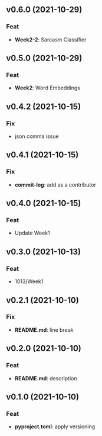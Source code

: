 ## v0.6.0 (2021-10-29)

### Feat

- **Week2-2**: Sarcasm Classifier

## v0.5.0 (2021-10-29)

### Feat

- **Week2**: Word Embeddings

## v0.4.2 (2021-10-15)

### Fix

- json comma issue

## v0.4.1 (2021-10-15)

### Fix

- **commit-log**: add as a contributor

## v0.4.0 (2021-10-15)

### Feat

- Update Week1

## v0.3.0 (2021-10-13)

### Feat

- 1013/Week1

## v0.2.1 (2021-10-10)

### Fix

- **README.md**: line break

## v0.2.0 (2021-10-10)

### Feat

- **README.md**: description

## v0.1.0 (2021-10-10)

### Feat

- **pyproject.toml**: apply versioning
